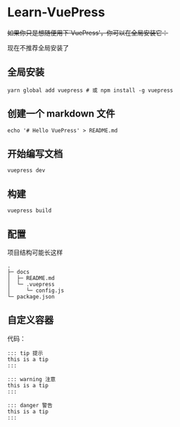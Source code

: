 # Learn-VuePress

~~如果你只是想随便用下`VuePress'，你可以在全局安装它：~~

现在不推荐全局安装了

## 全局安装

```node
yarn global add vuepress # 或 npm install -g vuepress
```

## 创建一个 markdown 文件

```node
echo '# Hello VuePress' > README.md
```

## 开始编写文档

```node
vuepress dev
```

## 构建

```node
vuepress build
```

## 配置

项目结构可能长这样

```node
.
├─ docs
│  ├─ README.md
│  └─ .vuepress
│     └─ config.js
└─ package.json
```

## 自定义容器

代码：

```node
::: tip 提示
this is a tip
:::

::: warning 注意
this is a tip
:::

::: danger 警告
this is a tip
:::
```
